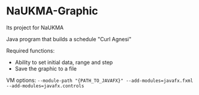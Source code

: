 # NaUKMA-Graphic
Its project for NaUKMA

Java program that builds a schedule "Curl Agnesi"

Required functions:

* Ability to set initial data, range and step
* Save the graphic to a file

VM options:
`--module-path "{PATH_TO_JAVAFX}" --add-modules=javafx.fxml --add-modules=javafx.controls`
